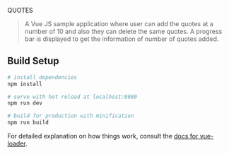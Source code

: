 QUOTES

> A Vue JS sample application where user can add the quotes at a number of 10 and also they can delete the same quotes.
A progress bar is displayed to get the information of number of quotes added.

## Build Setup

``` bash
# install dependencies
npm install

# serve with hot reload at localhost:8080
npm run dev

# build for production with minification
npm run build
```

For detailed explanation on how things work, consult the [docs for vue-loader](http://vuejs.github.io/vue-loader).
